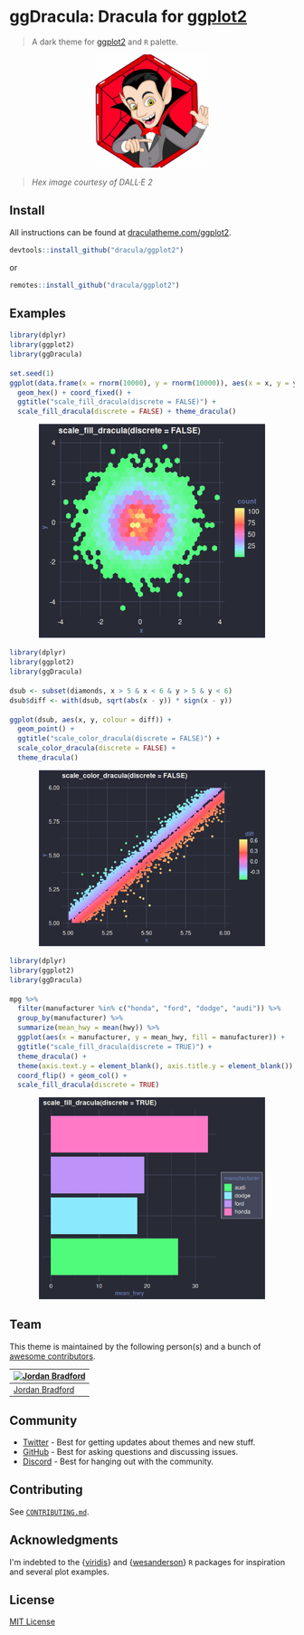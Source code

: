# ggDracula: Dracula for [ggplot2](https://github.com/tidyverse/ggplot2)

> A dark theme for [ggplot2](https://github.com/tidyverse/ggplot2) and `R` palette.

<p align="center">
  <img src="img/dracula-hex-sticker.png" width="200" height="200"/>
</p>

> _Hex image courtesy of DALL·E 2_

## Install

All instructions can be found at [draculatheme.com/ggplot2](https://draculatheme.com/ggplot2).
```R
devtools::install_github("dracula/ggplot2")
```
or
```R
remotes::install_github("dracula/ggplot2")
```

## Examples

```R
library(dplyr)
library(ggplot2)
library(ggDracula)

set.seed(1)
ggplot(data.frame(x = rnorm(10000), y = rnorm(10000)), aes(x = x, y = y)) +
  geom_hex() + coord_fixed() +
  ggtitle("scale_fill_dracula(discrete = FALSE)") +
  scale_fill_dracula(discrete = FALSE) + theme_dracula()
```
<p align="center">
  <img src="img/hex.png" width="400"/>
</p>

```R
library(dplyr)
library(ggplot2)
library(ggDracula)

dsub <- subset(diamonds, x > 5 & x < 6 & y > 5 & y < 6)
dsub$diff <- with(dsub, sqrt(abs(x - y)) * sign(x - y))

ggplot(dsub, aes(x, y, colour = diff)) +
  geom_point() +
  ggtitle("scale_color_dracula(discrete = FALSE)") +
  scale_color_dracula(discrete = FALSE) +
  theme_dracula()
```
<p align="center">
  <img src="img/diamond-point.png" width="400"/>
</p>

```R
library(dplyr)
library(ggplot2)
library(ggDracula)

mpg %>%
  filter(manufacturer %in% c("honda", "ford", "dodge", "audi")) %>%
  group_by(manufacturer) %>%
  summarize(mean_hwy = mean(hwy)) %>%
  ggplot(aes(x = manufacturer, y = mean_hwy, fill = manufacturer)) +
  ggtitle("scale_fill_dracula(discrete = TRUE)") +
  theme_dracula() +
  theme(axis.text.y = element_blank(), axis.title.y = element_blank()) +
  coord_flip() + geom_col() +
  scale_fill_dracula(discrete = TRUE)
```
<p align="center">
  <img src="img/mpg.png" width="400"/>
</p>

## Team

This theme is maintained by the following person(s) and a bunch of [awesome contributors](https://github.com/dracula/ggplot2/graphs/contributors).

| [![Jordan Bradford](https://github.com/jrdnbradford.png?size=100)](https://github.com/jrdnbradford) |
| --------------------------------------------------------------------------------------------------- |
| [Jordan Bradford](https://github.com/jrdnbradford)                                                  |

## Community

- [Twitter](https://twitter.com/draculatheme) - Best for getting updates about themes and new stuff.
- [GitHub](https://github.com/dracula/dracula-theme/discussions) - Best for asking questions and discussing issues.
- [Discord](https://draculatheme.com/discord-invite) - Best for hanging out with the community.

## Contributing
See [`CONTRIBUTING.md`](/.github/CONTRIBUTING.md).

## Acknowledgments

I'm indebted to the {[viridis](https://sjmgarnier.github.io/viridis)} and {[wesanderson](https://github.com/karthik/wesanderson)} `R` packages for inspiration and several plot examples.

## License

[MIT License](./LICENSE)
